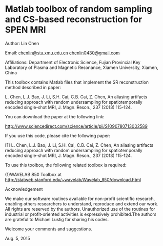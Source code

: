 # Matlab toolbox of random sampling and CS-based reconstruction for SPEN MRI

Author: Lin Chen

Email: chenlin@stu.xmu.edu.cn   chenlin0430@gmail.com

Affiliations:
Department of Electronic Science, Fujian Provincial Key Laboratory of Plasma and Magnetic Resonance, Xiamen University, Xiamen, China

This toolbox contains Matlab files that implement the SR reconstruction method described in paper:

L. Chen, L.J. Bao, J. Li, S.H. Cai, C.B. Cai, Z. Chen, An aliasing artifacts reducing approach with random undersampling for spatiotemporally encoded single-shot MRI, J. Magn. Reson., 237 (2013) 115-124.

You can download the paper at the following link:

http://www.sciencedirect.com/science/article/pii/S1090780713002589

If you use this code, please cite the following paper:

[1] L. Chen, L.J. Bao, J. Li, S.H. Cai, C.B. Cai, Z. Chen, An aliasing artifacts reducing approach with random undersampling for spatiotemporally encoded single-shot MRI, J. Magn. Reson., 237 (2013) 115-124.


To use this toolbox, the following related toolbox is required:

(1)WAVELAB 850 Toolbox at http://statweb.stanford.edu/~wavelab/Wavelab_850/download.html


Acknowledgement

We make our software routines available for non-profit scientific research, enabling others researchers to understand, reproduce and extend our work. All rights are reserved by the authors. Unauthorized use of the routines for industrial or profit-oriented activities is expressively prohibited.The authors are grateful to Michael Lustig for sharing his codes.

Welcome your comments and suggestions.

Aug. 5, 2015
